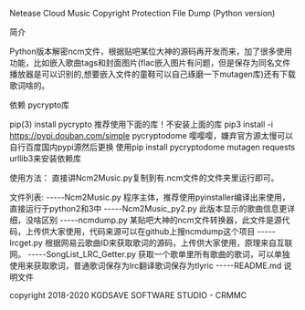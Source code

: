 Netease Cloud Music Copyright Protection File Dump (Python version)

简介


Python版本解密ncm文件，根据贴吧某位大神的源码再开发而来，加了很多使用功能，比如嵌入歌曲tags和封面图片(flac嵌入图片有问题，但是保存为同名文件播放器是可以识别的,想要嵌入文件的童鞋可以自己琢磨一下mutagen库)还有下载歌词啥的。


依赖 pycrypto库

pip(3) install pycrypto
推荐使用下面的库！不安装上面的库
pip3 install -i https://pypi.douban.com/simple pycryptodome
嘤嘤嘤，嫌弃官方源太慢可以自行百度国内pypi源然后更换
使用pip install pycryptodome mutagen requests urllib3来安装依赖库

使用方法：
直接讲Ncm2Music.py复制到有.ncm文件的文件夹里运行即可。

文件列表:
-----Ncm2Music.py 程序主体，推荐使用pyinstaller编译出来使用，直接运行于python2和3中
-----Ncm2Music_py2.py 此版本显示的歌曲信息更详细，没啥区别
-----ncmdump.py 某贴吧大神的ncm文件转换器，此文件是源代码，上传供大家使用，代码来源可以在github上搜ncmdump这个项目
-----lrcget.py 根据网易云歌曲ID来获取歌词的源码，上传供大家使用，原理来自互联网。
-----SongList_LRC_Getter.py 获取一个歌单里所有歌曲的歌词，可以单独使用来获取歌词，普通歌词保存为lrc翻译歌词保存为tlyric
-----README.md 说明文件

copyright 2018-2020 KGDSAVE SOFTWARE STUDIO - CRMMC 